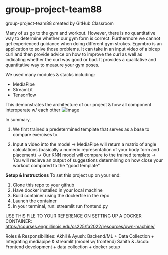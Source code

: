 # group-project-team88
group-project-team88 created by GitHub Classroom

Many of us go to the gym and workout. However, there is no quantitative way to determine whether our gym form is correct. Furthermore we cannot get experienced guidance when doing different gym strokes. Egymbro is an application to solve those problems. It can take in an input video of a bicep curl and then provide advice on how to improve the curl as well as indicating whether the curl was good or bad. It provides a qualitative and quantitative way to measure your gym poses. 

We used many modules & stacks including:
- MediaPipe
- StreamLit
- Tensorflow

This demonstrates the architecture of our project & how all component interoperate w/ each other
![image](https://github.com/CS222-UIUC-FA23/group-project-team88/assets/112727686/8b6630d5-fd58-481a-a440-d74f96155e38)

In summary, 

1. We first trained a predetermined template that serves as a base to compare exercises to.

2. Input a video into the model 
  -> MediaPipe will return a matrix of angle calculations (basically a numeric representation of your body form and placement)
  -> Our KNN model will compare to the trained template
  -> You will recieve an output of suggestions determining on how close your workout compared to the "good template"


**Setup & Instructions**
To set this project up on your end:
1. Clone this repo to your github
2. Have docker installed in your local machine
3. Build container using the dockerfile in the repo
4. Launch the container
6. In your terminal, run: streamlit run frontend.py

USE THIS FILE TO YOUR REFERENCE ON SETTING UP A DOCKER CONTAINER: https://courses.engr.illinois.edu/cs225/fa2022/resources/own-machine/


Roles & Responsibilities:
Akhil & Ayush: Backend/ML + Data Collection + Integrating mediapipe & streamlit (model w/ frontend)
Sahith & Jacob: Frontend development + data collection + docker setup

